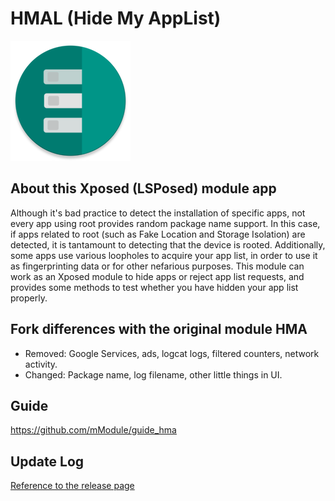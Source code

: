 # HMAL (Hide My AppList)

![banner](banner.png)

## About this Xposed (LSPosed) module app
Although it's bad practice to detect the installation of specific apps, not every app using root provides random package name support. In this case, if apps related to root (such as Fake Location and Storage Isolation) are detected, it is tantamount to detecting that the device is rooted.
Additionally, some apps use various loopholes to acquire your app list, in order to use it as fingerprinting data or for other nefarious purposes.
This module can work as an Xposed module to hide apps or reject app list requests, and provides some methods to test whether you have hidden your app list properly.

## Fork differences with the original module HMA
- Removed: Google Services, ads, logcat logs, filtered counters, network activity.
- Changed: Package name, log filename, other little things in UI.

## Guide
https://github.com/mModule/guide_hma

## Update Log
[Reference to the release page](https://github.com/pumPCin/HMAL/releases)  

